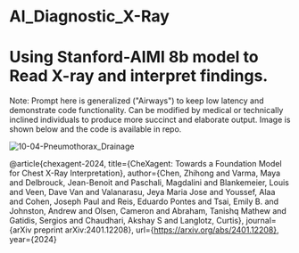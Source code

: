 # AI_Diagnostic_X-Ray

# Using Stanford-AIMI 8b model to Read X-ray and interpret findings.  

Note: Prompt here is generalized ("Airways") to keep low latency and demonstrate code functionality.  Can be modified by medical or technically inclined individuals to produce more succinct and elaborate output.  Image is shown below and the code is available in repo.







![10-04-Pneumothorax_Drainage](https://github.com/subzero11/AI_Diagnostic_X-Ray/assets/16353348/b839187f-25bc-4bae-bcc8-44b38496d9e7)




@article{chexagent-2024,
  title={CheXagent: Towards a Foundation Model for Chest X-Ray Interpretation},
  author={Chen, Zhihong and Varma, Maya and Delbrouck, Jean-Benoit and Paschali, Magdalini and Blankemeier, Louis and Veen, Dave Van and Valanarasu, Jeya Maria Jose and Youssef, Alaa and Cohen, Joseph Paul and Reis, Eduardo Pontes and Tsai, Emily B. and Johnston, Andrew and Olsen, Cameron and Abraham, Tanishq Mathew and Gatidis, Sergios and Chaudhari, Akshay S and Langlotz, Curtis},
  journal={arXiv preprint arXiv:2401.12208},
  url={https://arxiv.org/abs/2401.12208},
  year={2024}
